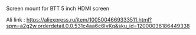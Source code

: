 Screen mount for BTT 5 inch HDMI screen

Ali link : https://aliexpress.ru/item/1005004669333511.html?spm=a2g2w.orderdetail.0.0.531c4aa6c6IvKq&sku_id=12000036186449338
